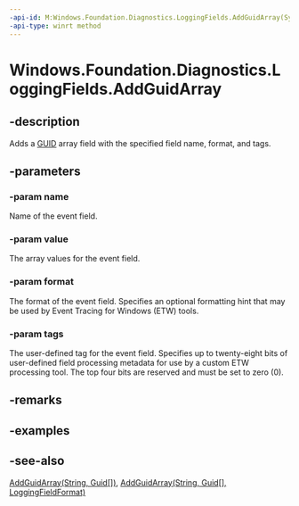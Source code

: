 ```yaml
---
-api-id: M:Windows.Foundation.Diagnostics.LoggingFields.AddGuidArray(System.String,System.Guid[],Windows.Foundation.Diagnostics.LoggingFieldFormat,System.Int32)
-api-type: winrt method
---
```


<!-- Method syntax
public void AddGuidArray(System.String name, System.Guid[] value, Windows.Foundation.Diagnostics.LoggingFieldFormat format, System.Int32 tags)
-->

# Windows.Foundation.Diagnostics.LoggingFields.AddGuidArray

## -description
Adds a [GUID](/windows/win32/api/guiddef/ns-guiddef-guid) array field with the specified field name, format, and tags.

## -parameters
### -param name
Name of the event field.

### -param value
The array values for the event field.

### -param format
The format of the event field. Specifies an optional formatting hint that may be used by Event Tracing for Windows (ETW) tools.

### -param tags
The user-defined tag for the event field. Specifies up to twenty-eight bits of user-defined field processing metadata for use by a custom ETW processing tool. The top four bits are reserved and must be set to zero (0).

## -remarks

## -examples

## -see-also
[AddGuidArray(String, Guid\[\])](/uwp/api/windows.foundation.diagnostics.loggingfields.addguidarray#windows-foundation-diagnostics-loggingfields-addguidarray(system-string-system-guid())), [AddGuidArray(String, Guid\[\], LoggingFieldFormat)](/uwp/api/windows.foundation.diagnostics.loggingfields.addguidarray#windows-foundation-diagnostics-loggingfields-addguidarray(system-string-system-guid()-windows-foundation-diagnostics-loggingfieldformat))